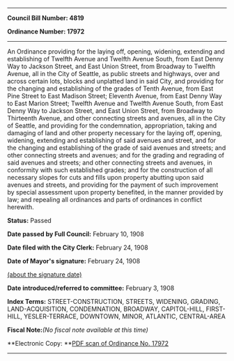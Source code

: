 

********

**Council Bill Number: 4819**
   
**Ordinance Number: 17972**
********

 An Ordinance providing for the laying off, opening, widening, extending and establishing of Twelfth Avenue and Twelfth Avenue South, from East Denny Way to Jackson Street, and East Union Street, from Broadway to Twelfth Avenue, all in the City of Seattle, as public streets and highways, over and across certain lots, blocks and unplatted land in said City, and providing for the changing and establishing of the grades of Tenth Avenue, from East Pine Street to East Madison Street; Eleventh Avenue, from East Denny Way to East Marion Street; Twelfth Avenue and Twelfth Avenue South, from East Denny Way to Jackson Street, and East Union Street, from Broadway to Thirteenth Avenue, and other connecting streets and avenues, all in the City of Seattle, and providing for the condemnation, appropriation, taking and damaging of land and other property necessary for the laying off, opening, widening, extending and establishing of said avenues and street, and for the changing and establishing of the grade of said avenues and streets; and other connecting streets and avenues; and for the grading and regrading of said avenues and streets; and other connecting streets and avenues, in conformity with such established grades; and for the construction of all necessary slopes for cuts and fills upon property abutting upon said avenues and streets, and providing for the payment of such improvement by special assessment upon property benefited, in the manner provided by law; and repealing all ordinances and parts of ordinances in conflict herewith.

**Status:** Passed
   
**Date passed by Full Council:** February 10, 1908
   
**Date filed with the City Clerk:** February 24, 1908
   
**Date of Mayor's signature:** February 24, 1908
   
[(about the signature date)](/~public/approvaldate.htm)
   
   
   
**Date introduced/referred to committee:** February 3, 1908
   
   
**Index Terms:** STREET-CONSTRUCTION, STREETS, WIDENING, GRADING, LAND-ACQUISITION, CONDEMNATION, BROADWAY, CAPITOL-HILL, FIRST-HILL, YESLER-TERRACE, DOWNTOWN, MINOR, ATLANTIC, CENTRAL-AREA

**Fiscal Note:**_(No fiscal note available at this time)_

**Electronic Copy: **[PDF scan of Ordinance No. 17972](/~archives/Ordinances/Ord_17972.pdf)

********

